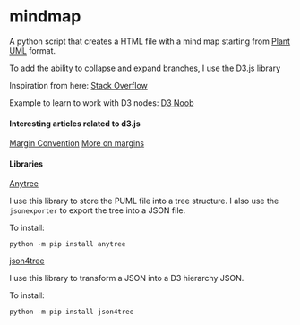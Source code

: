 # mindmap
A python script that creates a HTML file with a mind map starting from [Plant UML](https://plantuml.com) format.

To add the ability to collapse and expand branches, I use the D3.js library

Inspiration from here: [Stack Overflow]([https://stackoverflow.com/questions/67480339/programmatically-opening-d3-js-v4-collapsible-tree-nodes](https://stackoverflow.com/questions/60107431/d3-tree-with-collapsing-boxes-using-d3-version-4)https://stackoverflow.com/questions/60107431/d3-tree-with-collapsing-boxes-using-d3-version-4)

Example to learn to work with D3 nodes: [D3 Noob](http://www.d3noob.org/2014/01/tree-diagrams-in-d3js_11.html)

#### Interesting articles related to d3.js
[Margin Convention](https://observablehq.com/@d3/margin-convention)
[More on margins](https://gist.github.com/jsoma/71bee11bbe6b73887bca4138fd4d2442)


#### Libraries

[Anytree](https://pypi.org/project/anytree/)

I use this library to store the PUML file into a tree structure.
I also use the `jsonexporter` to export the tree into a JSON file.

To install:

`python -m pip install anytree`

[json4tree](https://pypi.org/project/json4tree/)

I use this library to transform a JSON into a D3 hierarchy JSON.

To install:

`python -m pip install json4tree`
